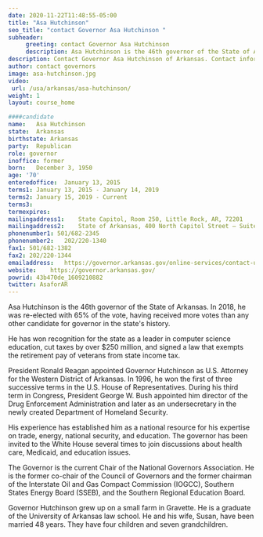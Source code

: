 ```yaml
---
date: 2020-11-22T11:48:55-05:00
title: "Asa Hutchinson"
seo_title: "contact Governor Asa Hutchinson "
subheader:
     greeting: contact Governor Asa Hutchinson 
     description: Asa Hutchinson is the 46th governor of the State of Arkansas. In 2018, he was re-elected with 65% of the vote, receiving more votes than any other candidate for governor in the state’s history. Governor Hutchinson grew up on a small farm in Gravette. He is a graduate of the University of Arkansas law school. He and his wife, Susan, have been married 47 years. They have four children and six grandchildren. President Ronald Reagan appointed Governor Hutchinson as U.S. Attorney for the Western District of Arkansas. In 1996, he won the first of three successive terms in the U.S. House of Representatives. During his third term in Congress, President George W. Bush appointed him director of the Drug Enforcement Administration and later as an undersecretary in the newly created Department of Homeland Security. His experience established him as a national resource for his expertise on trade, energy, national security, and education. The Governor is the current Vice Chair of the National Governors Association.
description: Contact Governor Asa Hutchinson of Arkansas. Contact information for Asa Hutchinson includes his email address, phone number, and mailing address.
author: contact governors
image: asa-hutchinson.jpg
video:
 url: /usa/arkansas/asa-hutchinson/
weight: 1
layout: course_home

####candidate
name:	Asa Hutchinson
state:	Arkansas
birthstate: Arkansas
party:	Republican
role: governor
inoffice: former
born:	December 3, 1950
age: '70'
enteredoffice:	January 13, 2015 
terms1: January 13, 2015 - January 14, 2019
terms2: January 15, 2019 - Current
terms3: 
termexpires:	
mailingaddress1:	State Capitol, Room 250, Little Rock, AR, 72201
mailingaddress2:	State of Arkansas, 400 North Capitol Street – Suite 365 ,Washington, DC, 20001		
phonenumber1: 501/682-2345
phonenumber2:	202/220-1340
fax1: 501/682-1382
fax2: 202/220-1344
emailaddress:	https://governor.arkansas.gov/online-services/contact-us/
website:	https://governor.arkansas.gov/
powrid: 43b470de_1609210882
twitter: AsaforAR
---
```

Asa Hutchinson is the 46th governor of the State of Arkansas. In 2018, he was re-elected with 65% of the vote, having received more votes than any other candidate for governor in the state's history.

He has won recognition for the state as a leader in computer science education, cut taxes by over $250 million, and signed a law that exempts the retirement pay of veterans from state income tax.

President Ronald Reagan appointed Governor Hutchinson as U.S. Attorney for the Western District of Arkansas. In 1996, he won the first of three successive terms in the U.S. House of Representatives. During his third term in Congress, President George W. Bush appointed him director of the Drug Enforcement Administration and later as an undersecretary in the newly created Department of Homeland Security.

His experience has established him as a national resource for his expertise on trade, energy, national security, and education. The governor has been invited to the White House several times to join discussions about health care, Medicaid, and education issues.

The Governor is the current Chair of the National Governors Association. He is the former co-chair of the Council of Governors and the former chairman of the Interstate Oil and Gas Compact Commission (IOGCC), Southern States Energy Board (SSEB), and the Southern Regional Education Board.

Governor Hutchinson grew up on a small farm in Gravette. He is a graduate of the University of Arkansas law school. He and his wife, Susan, have been married 48 years. They have four children and seven grandchildren.


